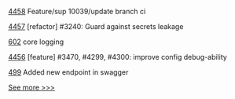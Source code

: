 
[4458](https://github.com/hyperledger/iroha/pull/4458) Feature/sup 10039/update branch ci

[4457](https://github.com/hyperledger/iroha/pull/4457) [refactor] #3240: Guard against secrets leakage

[602](https://github.com/hyperledger-labs/fabric-token-sdk/pull/602) core logging

[4456](https://github.com/hyperledger/iroha/pull/4456) [feature] #3470, #4299, #4300: improve config debug-ability

[499](https://github.com/hyperledger-labs/blockchain-explorer/pull/499) Added new endpoint in swagger


[See more >>>](https://start-here.hyperledger.org/pull-requests)

